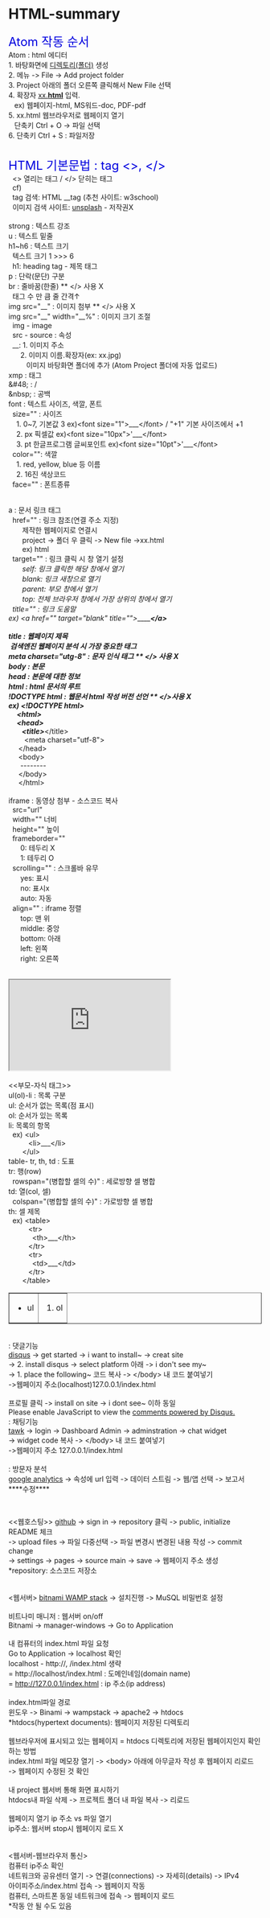 # HTML-summary

<html>
  <head>
    <title>summary</title>
    <meta charset="utf-8">
  </head>
<body>
<p>
<font size="+2" color="#0101DF">Atom 작동 순서</font><br>
Atom : html 에디터<br>
1. 바탕화면에 <u>디렉토리(폴더)</u> 생성<br>
2. 메뉴 -> File -> Add project folder<br>
3. Project 아래의 폴더 오른쪽 클릭해서 New File 선택<br>
4. 확장자 <u>xx.<strong>html</strong></u> 입력.<br>
   &nbsp;&nbsp;&nbsp;ex) 웹페이지-html, MS워드-doc, PDF-pdf<br>
5. xx.html 웹브라우저로 웹페이지 열기<br>
   &nbsp;&nbsp;&nbsp;단축키 Ctrl + O -> 파일 선택<br>
6. 단축키 Ctrl + S  : 파일저장<br>
</p>

<p>
  <br>
<font size="+2" color="#0101DF">HTML 기본문법 : tag <>, <&#47;></font><br>
  &nbsp;&nbsp;<> 열리는 태그 / <&#47> 닫히는 태그<br>
  &nbsp;&nbsp;cf)<br>
  &nbsp;&nbsp;tag 검색: HTML __tag (추천 사이트: w3school)<br>
  &nbsp;&nbsp;이미지 검색 사이트: <a href="https://unsplash.com/" target="_blank">
  unsplash</a> - 저작권X<br>
<br>
strong : 텍스트 강조<br>
u : 텍스트 밑줄<br>
h1~h6 : 텍스트 크기<br>
  &nbsp;&nbsp;텍스트 크기 1 >>> 6<br>
  &nbsp;&nbsp;h1: heading tag - 제목 태그<br>
p : 단락(문단) 구분<br>
br : 줄바꿈(한줄)  ** <&#47;> 사용 X<br>
  &nbsp;&nbsp;태그 수 만 큼 줄 간격↑<br>
img src="__" : 이미지 첨부  ** <&#47;> 사용 X<br>
img src="__" width="__%" : 이미지 크기 조절<br>
  &nbsp;&nbsp;img - image<br>
  &nbsp;&nbsp;src - source : 속성<br>
  &nbsp;&nbsp;__: 1. 이미지 주소<br>
       &nbsp;&nbsp;&nbsp;&nbsp;&nbsp;&nbsp;2. 이미지 이름.확장자(ex: xx.jpg)<br>
          &nbsp;&nbsp;&nbsp;&nbsp;&nbsp;&nbsp;&nbsp;&nbsp;&nbsp;이미지 바탕화면 폴더에 추가 (Atom Project 폴더에 자동 업로드)<br>
xmp : 태그 <br>
&amp;&#35;&#52;&#56;&#59; : &#47;<br>
&amp;nbsp; : 공백 <br>
font : 텍스트 사이즈, 색깔, 폰트<br>
  &nbsp;&nbsp;size="" : 사이즈<br>
      &nbsp;&nbsp;&nbsp;&nbsp;1. 0~7, 기본값 3  ex)&lt;font size="1"&gt;___&lt;&#47;font&gt;
&#47; "+1" 기본 사이즈에서 +1<br>
      &nbsp;&nbsp;&nbsp;&nbsp;2. px 픽셀값      ex)&lt;font size="10px"&gt'___&lt;&#47;font&gt;<br>
      &nbsp;&nbsp;&nbsp;&nbsp;3. pt 한글프로그램 글씨포인트  ex)&lt;font size="10pt"&gt'___&lt;&#47;font&gt;<br>
  &nbsp;&nbsp;color="": 색깔<br>
      &nbsp;&nbsp;&nbsp;&nbsp;1. red, yellow, blue 등 이름<br>
      &nbsp;&nbsp;&nbsp;&nbsp;2. 16진 색상코드<br>
  &nbsp;&nbsp;face="" : 폰트종류<br>
<br>

a : 문서 링크 태그<br>
  &nbsp;&nbsp;href="" : 링크 참조(연결 주소 지정)<br>
      &nbsp;&nbsp;&nbsp;&nbsp;&nbsp;&nbsp;&nbsp;제작한 웹페이지로 연결시<br>
      &nbsp;&nbsp;&nbsp;&nbsp;&nbsp;&nbsp;&nbsp;project -> 폴더 우 클릭 -> New file ->xx.html<br>
      &nbsp;&nbsp;&nbsp;&nbsp;&nbsp;&nbsp;&nbsp;ex) <a hret="1.html">html</a><br>
  &nbsp;&nbsp;target="" : 링크 클릭 시 창 열기 설정<br>
      &nbsp;&nbsp;&nbsp;&nbsp;&nbsp;&nbsp;&nbsp;_self: 링크 클릭한 해당 창에서 열기<br>
      &nbsp;&nbsp;&nbsp;&nbsp;&nbsp;&nbsp;&nbsp;_blank: 링크 새창으로 열기<br>
      &nbsp;&nbsp;&nbsp;&nbsp;&nbsp;&nbsp;&nbsp;_parent: 부모 창에서 열기<br>
      &nbsp;&nbsp;&nbsp;&nbsp;&nbsp;&nbsp;&nbsp;_top: 전체 브라우저 창에서 가장 상위의 창에서 열기<br>
  &nbsp;&nbsp;title="" : 링크 도움말<br>
ex) &lt;a href="___" target="_blank" title="___"&gt;________&lt;&#47;a&gt;<br>
<br>
title : 웹페이지 제목<br>
&nbsp;검색엔진 웹페이지 분석 시 가장 중요한 태그<br>
meta charset="utg-8" : 문자 인식 태그  ** <&#47;> 사용 X<br>
body : 본문<br>
head : 본문에 대한 정보<br>
html : html 문서의 루트<br>
!DOCTYPE html : 웹문서 html 작성 버전 선언  ** <&#47;>사용 X<br>
ex) &lt;!DOCTYPE html&gt;<br>
    &nbsp;&nbsp;&nbsp;&nbsp; &lt;html><br>
    &nbsp;&nbsp;&nbsp;&nbsp; &lt;head><br>
      &nbsp;&nbsp;&nbsp;&nbsp;&nbsp;&nbsp;&nbsp;&nbsp;&lt;title>___<&#47;title><br>
      &nbsp;&nbsp;&nbsp;&nbsp;&nbsp;&nbsp;&nbsp;&nbsp;&lt;meta charset="utf-8"><br>
  &nbsp;&nbsp;&nbsp;&nbsp;   <&#47;head><br>
    &nbsp;&nbsp;&nbsp;&nbsp; &lt;body><br>
      &nbsp;&nbsp;&nbsp;&nbsp;&nbsp;&nbsp;--------<br>
    &nbsp;&nbsp;&nbsp;&nbsp; <&#47;body><br>
    &nbsp;&nbsp;&nbsp;&nbsp; <&#47;html><br>
<br>
iframe : 동영상 첨부 - 소스코드 복사<br>
      &nbsp;&nbsp;src="url"<br>
  &nbsp;&nbsp;width="" 너비<br>
  &nbsp;&nbsp;height="" 높이<br>
  &nbsp;&nbsp;frameborder=""<br>
      &nbsp;&nbsp;&nbsp;&nbsp;&nbsp;&nbsp;0: 테두리 X<br>
      &nbsp;&nbsp;&nbsp;&nbsp;&nbsp;&nbsp;1: 테두리 O<br>
  &nbsp;&nbsp;scrolling="" : 스크롤바 유무<br>
      &nbsp;&nbsp;&nbsp;&nbsp;&nbsp;&nbsp;yes: 표시<br>
      &nbsp;&nbsp;&nbsp;&nbsp;&nbsp;&nbsp;no: 표시x<br>
      &nbsp;&nbsp;&nbsp;&nbsp;&nbsp;&nbsp;auto: 자동<br>
  &nbsp;&nbsp;align="" : iframe 정렬<br>
      &nbsp;&nbsp;&nbsp;&nbsp;&nbsp;&nbsp;top: 맨 위<br>
      &nbsp;&nbsp;&nbsp;&nbsp;&nbsp;&nbsp;middle: 중앙<br>
      &nbsp;&nbsp;&nbsp;&nbsp;&nbsp;&nbsp;bottom: 아래<br>
      &nbsp;&nbsp;&nbsp;&nbsp;&nbsp;&nbsp;left: 왼쪽<br>
      &nbsp;&nbsp;&nbsp;&nbsp;&nbsp;&nbsp;right: 오른쪽<br>
<br>
<iframe width="320" height="180"
      src="https://www.youtube.com/embed/7T7r_oSp0SE"
      title="YouTube video player" frameborder="1"
      allow="accelerometer; autoplay; clipboard-write;
      encrypted-media; gyroscope; picture-in-picture" allowfullscreen></iframe><br>
<br>
<<부모-자식 태그>><br>
ul(ol)-li : 목록 구분<br>
ul: 순서가 없는 목록(점 표시)<br>
ol: 순서가 있는 목록<br>
li: 목록의 항목<br>
  &nbsp;&nbsp;ex) &lt;ul><br>
        &nbsp;&nbsp;&nbsp;&nbsp;&nbsp;&nbsp;&nbsp;&nbsp;&nbsp;&nbsp;&lt;li>___<&#47;li><br>
      &nbsp;&nbsp;&nbsp;&nbsp;&nbsp;&nbsp;&nbsp;<&#47;ul><br>
table- tr, th, td : 도표<br>
tr: 행(row)<br>
  &nbsp;&nbsp;rowspan="(병합할 셀의 수)"  :  세로방향 셀 병합<br>
td: 열(col, 셀)<br>
  &nbsp;&nbsp;colspan="(병합할 셀의 수)"  :  가로방향 셀 병합<br>
th: 셀 제목<br>
  &nbsp;&nbsp;ex) &lt;table><br>
        &nbsp;&nbsp;&nbsp;&nbsp;&nbsp;&nbsp;&nbsp;&nbsp;&nbsp;&nbsp;&lt;tr><br>
          &nbsp;&nbsp;&nbsp;&nbsp;&nbsp;&nbsp;&nbsp;&nbsp;&nbsp;&nbsp;&nbsp;&nbsp;&lt;th>___<&#47;th><br>
        &nbsp;&nbsp;&nbsp;&nbsp;&nbsp;&nbsp;&nbsp;&nbsp;&nbsp;&nbsp;<&#47;tr><br>
        &nbsp;&nbsp;&nbsp;&nbsp;&nbsp;&nbsp;&nbsp;&nbsp;&nbsp;&nbsp;&lt;tr><br>
          &nbsp;&nbsp;&nbsp;&nbsp;&nbsp;&nbsp;&nbsp;&nbsp;&nbsp;&nbsp;&nbsp;&nbsp;&lt;td>___<&#47;td><br>
        &nbsp;&nbsp;&nbsp;&nbsp;&nbsp;&nbsp;&nbsp;&nbsp;&nbsp;&nbsp;<&#47;tr><br>
      &nbsp;&nbsp;&nbsp;&nbsp;&nbsp;&nbsp;&nbsp;<&#47;table><br>
      <table border="1" width="200">
        <tr>
          <td>
            <ul>
              <li>ul</li>
            </ul>
          </td>
        <td>
          <ol>
            <li>ol</li>
          </ol>
        </td>
      </tr>
    </table>
</p>
<br>
: 댓글기능<br>
<a href="https://blog.disqus.com/" target="_blank">disqus</a> -> get started -> i want to install~ -> creat site<br>
-> 2. install disqus -> select platform 아래 -> i don't see my~<br>
-> 1. place the following~ 코드 복사 -> <&#47;body> 내 코드 붙여넣기<br>
->웹페이지 주소(localhost)127.0.0.1/index.html<br>
<br>
프로필 클릭 -> install on site -> i dont see~ 이하 동일
<div id="disqus_thread"></div>
<script>
    /**
    *  RECOMMENDED CONFIGURATION VARIABLES: EDIT AND UNCOMMENT THE SECTION BELOW TO INSERT DYNAMIC VALUES FROM YOUR PLATFORM OR CMS.
    *  LEARN WHY DEFINING THESE VARIABLES IS IMPORTANT: https://disqus.com/admin/universalcode/#configuration-variables    */
    /*
    var disqus_config = function () {
    this.page.url = PAGE_URL;  // Replace PAGE_URL with your page's canonical URL variable
    this.page.identifier = PAGE_IDENTIFIER; // Replace PAGE_IDENTIFIER with your page's unique identifier variable
    };
    */
    (function() { // DON'T EDIT BELOW THIS LINE
    var d = document, s = d.createElement('script');
    s.src = 'https://html-summary.disqus.com/embed.js';
    s.setAttribute('data-timestamp', +new Date());
    (d.head || d.body).appendChild(s);
    })();
</script>
<noscript>Please enable JavaScript to view the <a href="https://disqus.com/?ref_noscript">comments powered by Disqus.</a></noscript>
<br>
: 채팅기능<br>
<a href="https://www.tawk.to/" target="_blank">tawk</a> -> login -> Dashboard Admin -> adminstration -> chat widget<br>
-> </> widget code 복사 -> <&#47;body> 내 코드 붙여넣기<br>
->웹페이지 주소 127.0.0.1/index.html<br>
<!--Start of Tawk.to Script-->
<script type="text/javascript">
var Tawk_API=Tawk_API||{}, Tawk_LoadStart=new Date();
(function(){
var s1=document.createElement("script"),s0=document.getElementsByTagName("script")[0];
s1.async=true;
s1.src='https://embed.tawk.to/60f7f948649e0a0a5ccd4069/1fb4abhj9';
s1.charset='UTF-8';
s1.setAttribute('crossorigin','*');
s0.parentNode.insertBefore(s1,s0);
})();
</script>
<!--End of Tawk.to Script-->

<br>
: 방문자 분석<br>
<a href="https://analytics.google.com/" target="_blank">google analytics</a> -> 속성에 url 입력 -> 데이터 스트림 -> 웹/앱 선택 -> 보고서<br>
****수정****
</p>
<br>

<<웹호스팅>>
<a href="https://github.com/" target="_blank">github</a> -> sign in -> repository 클릭 -> public, initialize README 체크<br>
-> upload files -> 파일 다중선택 -> 파일 변경시 변경된 내용 작성 -> commit change<br>
-> settings -> pages -> source main -> save -> 웹페이지 주소 생성<br>
  *repository: 소스코드 저장소<br>
<br>
<br>
<웹서버>
<a href="https://bitnami.com/stack/wamp" target="_blanl">bitnami WAMP stack</a>
-> 설치진행 -> MuSQL 비밀번호 설정<br>
<br>
비트나미 매니저 : 웹서버 on/off<br>
Bitnami -> manager-windows -> Go to Application<br>
<br>
내 컴퓨터의 index.html 파일 요청<br>
Go to Application -> localhost 확인<br>
localhost  -  http://, /index.html 생략<br>
= http://localhost/index.html : 도메인네임(domain name)<br>
= http://127.0.0.1/index.html : ip 주소(ip address)<br>
<br>
index.html파일 경로<br>
윈도우 -> Binami -> wampstack -> apache2 -> htdocs<br>
*htdocs(hypertext documents): 웹페이지 저장된 디렉토리<br>
<br>
웹브라우저에 표시되고 있는 웹페이지 = htdocs 디렉토리에 저장된 웹페이지인지 확인하는
방법<br>
index.html 파일 메모장 열기 -> &lt;body> 아래에 아무글자 작성 후 웹페이지 리로드<br>
-> 웹페이지 수정된 것 확인<br>
<br>
내 project 웹서버 통해 화면 표시하기<br>
htdocs내 파일 삭제 -> 프로젝트 폴더 내 파일 복사 -> 리로드<br>
<br>
웹페이지 열기  ip 주소 vs 파일 열기<br>
ip주소: 웹서버 stop시 웹페이지 로드 X<br>
<br>
<br>
<웹서버-웹브라우저 통신><br>
컴퓨터 ip주소 확인<br>
네트워크와 공유센터 열기 -> 연결(connections) -> 자세히(details) -> IPv4<br>
아이피주소/index.html 접속 -> 웹페이지 작동<br>
컴퓨터, 스마트폰 동일 네트워크에 접속 -> 웹페이지 로드<br>
*작동 안 될 수도 있음
